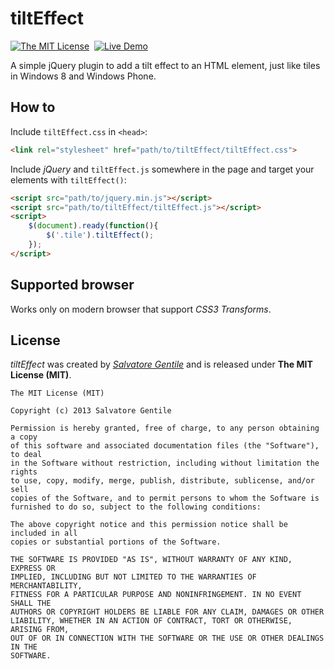 tiltEffect
==========
[![The MIT License](http://img.shields.io/badge/license-MIT-green.svg?style=flat)](#license)&nbsp;
[![Live Demo](http://img.shields.io/badge/live-DEMO-ff9900.svg?style=flat)](https://salgnt.github.io/tiltEffect/demo)

A simple jQuery plugin to add a tilt effect to an HTML element, just like tiles in Windows 8 and Windows Phone.


How to
------
Include `tiltEffect.css` in `<head>`:

```html
<link rel="stylesheet" href="path/to/tiltEffect/tiltEffect.css">
```

Include *jQuery* and `tiltEffect.js` somewhere in the page and target your elements with `tiltEffect()`:

```html
<script src="path/to/jquery.min.js"></script>
<script src="path/to/tiltEffect/tiltEffect.js"></script>
<script>
    $(document).ready(function(){
        $('.tile').tiltEffect();
    });
</script>
```


Supported browser
-----------------
Works only on modern browser that support *CSS3 Transforms*.


License
-------
_tiltEffect_ was created by [_Salvatore Gentile_](https://twitter.com/_sgentile) and is released under **The MIT License (MIT)**.

    The MIT License (MIT)

    Copyright (c) 2013 Salvatore Gentile

    Permission is hereby granted, free of charge, to any person obtaining a copy
    of this software and associated documentation files (the "Software"), to deal
    in the Software without restriction, including without limitation the rights
    to use, copy, modify, merge, publish, distribute, sublicense, and/or sell
    copies of the Software, and to permit persons to whom the Software is
    furnished to do so, subject to the following conditions:

    The above copyright notice and this permission notice shall be included in all
    copies or substantial portions of the Software.

    THE SOFTWARE IS PROVIDED "AS IS", WITHOUT WARRANTY OF ANY KIND, EXPRESS OR
    IMPLIED, INCLUDING BUT NOT LIMITED TO THE WARRANTIES OF MERCHANTABILITY,
    FITNESS FOR A PARTICULAR PURPOSE AND NONINFRINGEMENT. IN NO EVENT SHALL THE
    AUTHORS OR COPYRIGHT HOLDERS BE LIABLE FOR ANY CLAIM, DAMAGES OR OTHER
    LIABILITY, WHETHER IN AN ACTION OF CONTRACT, TORT OR OTHERWISE, ARISING FROM,
    OUT OF OR IN CONNECTION WITH THE SOFTWARE OR THE USE OR OTHER DEALINGS IN THE
    SOFTWARE.
